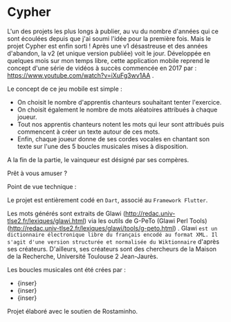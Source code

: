 # Cypher

L'un des projets les plus longs à publier, au vu du nombre d'années qui ce sont écoulées depuis que j'ai soumi l'idée pour la première fois.
Mais le projet Cypher est enfin sorti ! Après une v1 désastreuse et des années d'abandon, la v2 (et unique version publiée) voit le jour.
Développée en quelques mois sur mon temps libre,
cette application mobile reprend le concept d'une série de vidéos à succès commencée en 2017 par : https://www.youtube.com/watch?v=iXuFg3wv1AA . 

Le concept de ce jeu mobile est simple :
 - On choisit le nombre d'apprentis chanteurs souhaitant tenter l'exercice.
 - On choisit également le nombre de mots aléatoires attribués à chaque joueur.
 - Tout nos apprentis chanteurs notent les mots qui leur sont attribués puis commencent à créer un texte autour de ces mots.
 - Enfin, chaque joueur donne de ses cordes vocales en chantant son texte sur l'une des 5 boucles musicales mises à disposition.

A la fin de la partie, le vainqueur est désigné par ses compères.

Prêt à vous amuser ?



Point de vue technique :

Le projet est entièrement codé en `Dart`, associé au `Framework Flutter`.

Les mots générés sont extraits de Glawi (http://redac.univ-tlse2.fr/lexiques/glawi.html) via les outils de G-PeTo (Glawi Perl Tools) (http://redac.univ-tlse2.fr/lexiques/glawi/tools/g-peto.html) . Glawi `est un dictionnaire électronique libre du français encodé au format XML. Il s'agit d'une version structurée et normalisée du Wiktionnaire` d'après ses créateurs. D'ailleurs, ses créateurs sont des chercheurs de la Maison de la Recherche, Université Toulouse 2 Jean-Jaurès.

Les boucles musicales ont été crées par :
 - {inser}
 - {inser}
 - {inser}

Projet élaboré avec le soutien de Rostaminho.
